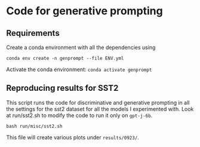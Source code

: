 # Code for generative prompting

## Requirements

Create a conda environment with all the dependencies using
```
conda env create -n genprompt --file ENV.yml
```

Activate the conda environment: `conda activate genprompt`

## Reproducing results for SST2

This script runs the code for discriminative and generative prompting in all the settings for the sst2 dataset for all the models I experimented with. Look at run/sst2.sh to modify the code to run it only on `gpt-j-6b`.   
```
bash run/misc/sst2.sh
```

This file will create various plots under `results/0923/`.




